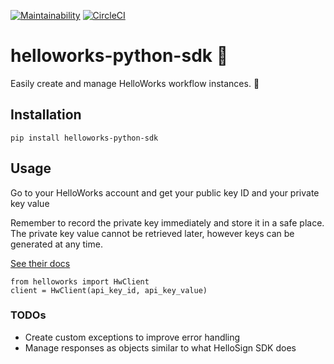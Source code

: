 [![Maintainability](https://api.codeclimate.com/v1/badges/d0fdc2372d8384e6db9b/maintainability)](https://codeclimate.com/github/kevteg/helloworks-python-sdk/maintainability) [![CircleCI](https://circleci.com/gh/kevteg/helloworks-python-sdk.svg?style=svg)](https://circleci.com/gh/kevteg/helloworks-python-sdk)

# helloworks-python-sdk 🐍

Easily create and manage HelloWorks workflow instances. 🚀

## Installation

    pip install helloworks-python-sdk

## Usage

Go to your HelloWorks account and get your public key ID and your private key value

Remember to record the private key immediately and store it in a safe place. The private key value cannot be retrieved later, however keys can be generated at any time.

[See their docs](https://docs.helloworks.com/v3.3/reference#getting-started)
```
from helloworks import HwClient
client = HwClient(api_key_id, api_key_value)
```

### TODOs
- Create custom exceptions to improve error handling
- Manage responses as objects similar to what HelloSign SDK does

